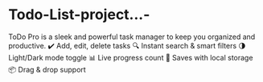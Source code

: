 # Todo-List-project...-
ToDo Pro is a sleek and powerful task manager to keep you organized and productive.
✔️ Add, edit, delete tasks
🔍 Instant search & smart filters
🌗 Light/Dark mode toggle
📊 Live progress count
💾 Saves with local storage
📦 Drag & drop support
